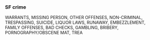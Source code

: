 ### SF crime
WARRANTS, MISSING PERSON, OTHER OFFENSES,
NON-CRIMINAL, TRESPASSING, SUICIDE, 
LIQUOR LAWS, RUNAWAY, EMBEZZLEMENT,
FAMILY OFFENSES, BAD CHECKS, GAMBLING,
BRIBERY, PORNOGRAPHY/OBSCENE MAT, TREA


